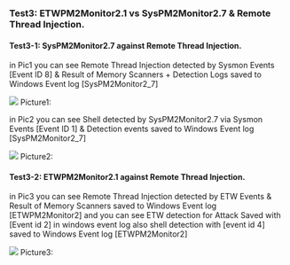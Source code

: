 ### Test3: ETWPM2Monitor2.1 vs SysPM2Monitor2.7 & Remote Thread Injection.

#### Test3-1: SysPM2Monitor2.7 against Remote Thread Injection.

in Pic1 you can see Remote Thread Injection detected by Sysmon Events [Event ID 8] & Result of Memory Scanners + Detection Logs saved to Windows Event log [SysPM2Monitor2_7]

   ![](https://github.com/DamonMohammadbagher/ETWProcessMon2/blob/main/ETWPM2Monitor2.1_vs_SysPM2Monitor2.7/Pictures/4-2.png)
       Picture1:
       
in Pic2 you can see Shell detected by SysPM2Monitor2.7 via Sysmon Events [Event ID 1] & Detection events saved to Windows Event log [SysPM2Monitor2_7]

   ![](https://github.com/DamonMohammadbagher/ETWProcessMon2/blob/main/ETWPM2Monitor2.1_vs_SysPM2Monitor2.7/Pictures/4-1.png)
       Picture2:
       
#### Test3-2: ETWPM2Monitor2.1 against Remote Thread Injection.

in Pic3 you can see Remote Thread Injection detected by ETW Events & Result of Memory Scanners saved to Windows Event log [ETWPM2Monitor2]
and you can see ETW detection for Attack Saved with [Event id 2] in windows event log also shell detection with [event id 4] saved to Windows Event log [ETWPM2Monitor2]

   ![](https://github.com/DamonMohammadbagher/ETWProcessMon2/blob/main/ETWPM2Monitor2.1_vs_SysPM2Monitor2.7/Pictures/4-3.png)
       Picture3:
